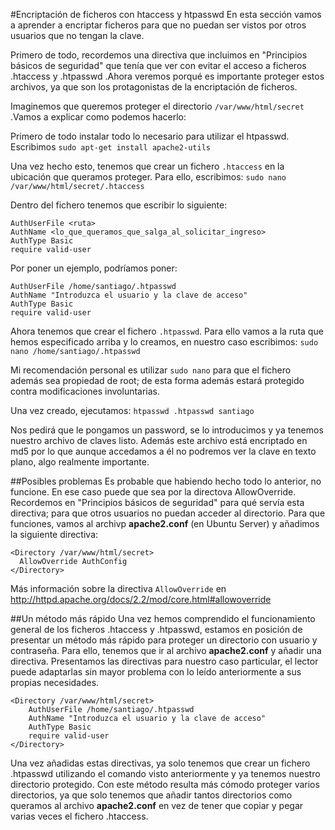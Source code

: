 #Encriptación de ficheros con htaccess y htpasswd
En esta sección vamos a aprender a encriptar ficheros para que no puedan ser vistos por otros usuarios que no tengan la clave.

Primero de todo, recordemos una directiva que incluimos en "Principios básicos de seguridad" que tenía que ver con evitar el acceso a ficheros .htaccess y .htpasswd .Ahora veremos porqué es importante proteger estos archivos, ya que son los protagonistas de la encriptación de ficheros.

Imaginemos que queremos proteger el directorio `/var/www/html/secret` .Vamos a explicar como podemos hacerlo:

Primero de todo instalar todo lo necesario para utilizar el htpasswd. Escribimos `sudo apt-get install apache2-utils`

Una vez hecho esto, tenemos que crear un fichero `.htaccess` en la ubicación que queramos proteger. Para ello, escribimos: `sudo nano /var/www/html/secret/.htaccess`

Dentro del fichero tenemos que escribir lo siguiente:

```
AuthUserFile <ruta>
AuthName <lo_que_queramos_que_salga_al_solicitar_ingreso>
AuthType Basic
require valid-user
```
Por poner un ejemplo, podríamos poner:
```
AuthUserFile /home/santiago/.htpasswd
AuthName "Introduzca el usuario y la clave de acceso"
AuthType Basic
require valid-user
```
Ahora tenemos que crear el fichero `.htpasswd`. Para ello vamos a la ruta que hemos especificado arriba y lo creamos, en nuestro caso escribimos: `sudo nano /home/santiago/.htpasswd`

Mi recomendación personal es utilizar `sudo nano` para que el fichero además sea propiedad de root; de esta forma además estará protegido contra modificaciones involuntarias.

Una vez creado, ejecutamos:
`htpasswd .htpasswd santiago`

Nos pedirá que le pongamos un password, se lo introducimos y ya tenemos nuestro archivo de claves listo. Además este archivo está encriptado en md5 por lo que aunque accedamos a él no podremos ver la clave en texto plano, algo realmente importante.

##Posibles problemas
Es probable que habiendo hecho todo lo anterior, no funcione. En ese caso puede que sea por la directova AllowOverride. Recordemos en "Principios básicos de seguridad" para qué servía esta directiva; para que otros usuarios no puedan acceder al directorio. Para que funciones, vamos al archivp **apache2.conf** (en Ubuntu Server) y añadimos la siguiente directiva:
```
<Directory /var/www/html/secret>
  AllowOverride AuthConfig
</Directory>
```
Más información sobre la directiva `AllowOverride` en http://httpd.apache.org/docs/2.2/mod/core.html#allowoverride

##Un método más rápido
Una vez hemos comprendido el funcionamiento general de los ficheros .htaccess y .htpasswd, estamos en posición de presentar un método más rápido para proteger un directorio con usuario y contraseña. Para ello, tenemos que ir al archivo **apache2.conf** y añadir una directiva. Presentamos las directivas para nuestro caso particular, el lector puede adaptarlas sin mayor problema con lo leído anteriormente a sus propias necesidades.

```
<Directory /var/www/html/secret>
    AuthUserFile /home/santiago/.htpasswd
    AuthName "Introduzca el usuario y la clave de acceso"
    AuthType Basic
    require valid-user
</Directory>
```
Una vez añadidas estas directivas, ya solo tenemos que crear un fichero .htpasswd utilizando el comando visto anteriormente y ya tenemos nuestro directorio protegido. Con este método resulta más cómodo proteger varios directorios, ya que solo tenemos que añadir tantos directorios como queramos al archivo **apache2.conf** en vez de tener que copiar y pegar varias veces el fichero .htaccess.
